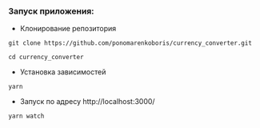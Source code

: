 ### Запуск приложения:

- Клонирование репозитория

```git clone https://github.com/ponomarenkoboris/currency_converter.git```

```cd currency_converter```

- Установка зависимостей

```yarn```

- Запуск по адресу http://localhost:3000/

```yarn watch```
